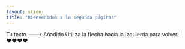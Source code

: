 ```yaml
---
layout: slide
title: "Bienvenidos a la segunda página!"
---
```

Tu texto ---> Añadido
Utiliza la flecha hacia la izquierda para volver! ♥♥♥♥

